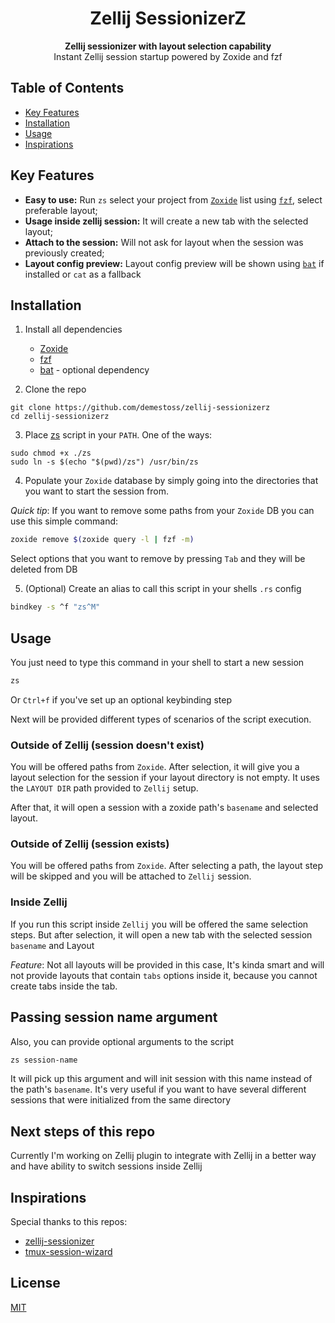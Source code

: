<h1 align="center">Zellij SessionizerZ</h1>

<div align="center">
  <strong>Zellij sessionizer with layout selection capability</strong>
</div>

<div align="center">
    Instant Zellij session startup powered by Zoxide and fzf
</div>

## Table of Contents

- [Key Features](#key-features)
- [Installation](#installation)
- [Usage](#usage)
- [Inspirations](#inspirations)

## Key Features

- **Easy to use:** Run `zs` select your project from [`Zoxide`](https://github.com/ajeetdsouza/zoxide) list using [`fzf`](https://github.com/junegunn/fzf), select preferable layout;
- **Usage inside zellij session:** It will create a new tab with the selected layout;
- **Attach to the session:** Will not ask for layout when the session was previously created;
- **Layout config preview:** Layout config preview will be shown using [`bat`](https://github.com/sharkdp/bat) if installed or `cat` as a fallback

## Installation

1. Install all dependencies

   - [Zoxide](https://github.com/ajeetdsouza/zoxide)
   - [fzf](https://github.com/junegunn/fzf)
   - [bat](https://github.com/junegunn/fzf) - optional dependency

2. Clone the repo

```
git clone https://github.com/demestoss/zellij-sessionizerz
cd zellij-sessionizerz
```

3. Place [zs](https://github.com/demestoss/zellij-sessionizerz/blob/master/zs) script in your `PATH`. One of the ways:

```
sudo chmod +x ./zs
sudo ln -s $(echo "$(pwd)/zs") /usr/bin/zs
```

4. Populate your `Zoxide` database by simply going into the directories that you want to start the session from.

_Quick tip_: If you want to remove some paths from your `Zoxide` DB you can use this simple command:

```sh
zoxide remove $(zoxide query -l | fzf -m)
```

Select options that you want to remove by pressing `Tab` and they will be deleted from DB

5. (Optional) Create an alias to call this script in your shells `.rs` config

```sh
bindkey -s ^f "zs^M"
```

## Usage

You just need to type this command in your shell to start a new session

```sh
zs
```

Or `Ctrl+f` if you've set up an optional keybinding step

Next will be provided different types of scenarios of the script execution.

### Outside of Zellij (session doesn't exist)

You will be offered paths from `Zoxide`. After selection, it will give you a layout selection for the session if your layout directory is not empty. It uses the `LAYOUT DIR` path provided to `Zellij` setup.

After that, it will open a session with a zoxide path's `basename` and selected layout.

### Outside of Zellij (session exists)

You will be offered paths from `Zoxide`. After selecting a path, the layout step will be skipped and you will be attached to `Zellij` session.

### Inside Zellij

If you run this script inside `Zellij` you will be offered the same selection steps. But after selection, it will open a new tab with the selected session `basename` and Layout

_Feature_: Not all layouts will be provided in this case, It's kinda smart and will not provide layouts that contain `tabs` options inside it, because you cannot create tabs inside the tab.

## Passing session name argument

Also, you can provide optional arguments to the script

```sh
zs session-name
```

It will pick up this argument and will init session with this name instead of the path's `basename`. It's very useful if you want to have several different sessions that were initialized from the same directory

## Next steps of this repo

Currently I'm working on Zellij plugin to integrate with Zellij in a better way and have ability to switch sessions inside Zellij

## Inspirations

Special thanks to this repos:

- [zellij-sessionizer](https://github.com/silicakes/zellij-sessionizer/tree/main)
- [tmux-session-wizard](https://github.com/27medkamal/tmux-session-wizard)

## License

[MIT](https://tldrlegal.com/license/mit-license)
